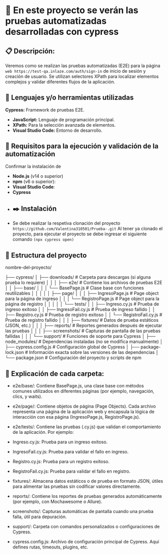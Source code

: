 
# :floppy_disk:  En este proyecto se verán las pruebas automatizadas desarrolladas con cypress 
## :clipboard: Descripción: 
Veremos como se realizan las pruebas automatizadas (E2E)  para la página `web https://test-qa.inlaze.com/auth/sign-in` de inicio de sesión y creación de usuario. Se utilizan selectores XPath para localizar elementos complejos y validar diferentes flujos de la aplicación.
## :pushpin: Lenguajes y/o herramientas utilizadas
**Cypress:** Framework de pruebas E2E.
- **JavaScript:** Lenguaje de programación principal.
- **XPath:** Para la selección avanzada de elementos.
- **Visual Studio Code:** Entorno de desarrollo.
## :bookmark: Requisitos para la ejecución y validación de la automatización 
Confirmar la instalación de 
- **Node.js** (v14 o superior)
- **npm** (v6 o superior):
- **Visual Studio Code**:
- **Cypress**
- ## :black_nib: Instalación
- Se debe realizar la respetiva clonación del proyecto 
`https://github.com/Valentina310501/Prueba-.git`
Al tener ya clonado el proyecto, para ejecutar el proyecto se debe ingresar el siguiente comando `(npx cypress open)`
## :open_file_folder: Estructura del proyecto 
nombre-del-proyecto/

├── cypress/
│   ├── downloads/                       # Carpeta para descargas (si alguna prueba lo requiere)
│   │
│   ├── e2e/                        # Contiene los archivos de pruebas E2E
│   │   ├── base/
│   │   │   └── BasePage.js         # Clase base con funciones reutilizables
│   │   │
│   │   ├── page/
│   │   │   ├── IngresoPage.js      # Page object para la página de ingreso
│   │   │   └── RegistroPage.js     # Page object para la página de registro
│   │   │
│   │   └── tests/
│   │       ├── Ingreso.cy.js       # Prueba de ingreso exitoso
│   │       ├── IngresoFail.cy.js   # Prueba de ingreso fallido
│   │       ├── Registro.cy.js      # Prueba de registro exitoso
│   │       └── RegistroFail.cy.js  # Prueba de registro fallido
│   │
│   ├── fixtures/                   # Datos de prueba estáticos (JSON, etc.)
│   │
│   ├── reports/                    # Reportes generados después de ejecutar las pruebas
│   │
│   ├── screenshots/                # Capturas de pantalla de las pruebas fallidas
│   │
│   └── support/                    # Funciones de soporte para Cypress
│
├── node_modules/                   # Dependencias instaladas (no se modifica manualmente)
│
├── cypress.config.js               # Configuración global de Cypress
│
├── package-lock.json               # Información exacta sobre las versiones de las dependencias
│
└── package.json                    # Configuración del proyecto y scripts de npm
## :paperclip: Explicación de cada carpeta:

- e2e/base/:
Contiene BasePage.js, una clase base con métodos comunes utilizados en diferentes páginas (por ejemplo, navegación, clics, y waits).

- e2e/page/:
Contiene objetos de página (Page Objects). Cada archivo representa una página de la aplicación web y encapsula la lógica de interacción con esa página (IngresoPage.js, RegistroPage.js).

- e2e/tests/:
Contiene las pruebas (.cy.js) que validan el comportamiento de la aplicación. Por ejemplo:

- Ingreso.cy.js: Prueba para un ingreso exitoso.
- IngresoFail.cy.js: Prueba para validar el fallo en ingreso.
- Registro.cy.js: Prueba para un registro exitoso.
- RegistroFail.cy.js: Prueba para validar el fallo en registro.
- fixtures/:
Almacena datos estáticos o de prueba en formato JSON, útiles para alimentar las pruebas sin codificar valores directamente.

- reports/:
Contiene los reportes de pruebas generados automáticamente (por ejemplo, con Mochawesome o Allure).

- screenshots/:
Capturas automáticas de pantalla cuando una prueba falla, útil para depuración.

- support/:
Carpeta con comandos personalizados o configuraciones de Cypress.

- cypress.config.js:
Archivo de configuración principal de Cypress. Aquí defines rutas, timeouts, plugins, etc.

